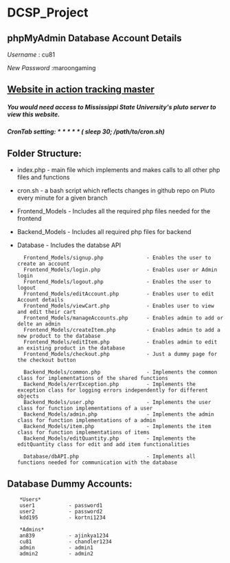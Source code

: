 # DCSP_Project

## phpMyAdmin Database Account Details
*Username* : cu81

*New Password* :maroongaming

## [Website in action tracking master](http://pluto.cse.msstate.edu/~an839/DCSP/link3_DCSP/DCSP_Project/) 
##### You would need access to Mississippi State University's pluto server to view this website. 

##### CronTab setting: * * * * * ( sleep 30; /path/to/cron.sh)

## Folder Structure: 
* index.php     - main file which implements and makes calls to all other php files and functions
* cron.sh       - a bash script which reflects changes in github repo on Pluto every minute for a given branch
* Frontend_Models      - Includes all the required php files needed for the frontend
* Backend_Models       - Includes all required php files for backend 
* Database             - Includes the databse API

        Frontend_Models/signup.php              - Enables the user to create an account
        Frontend_Models/login.php               - Enables user or Admin login 
        Frontend_Models/logout.php              - Enables the user to logout
        Frontend_Models/editAccount.php         - Enables user to edit Account details 
        Frontend_Models/viewCart.php            - Enables user to view and edit their cart 
        Frontend_Models/manageAccounts.php      - Enables admin to add or delte an admin
        Frontend_Models/createItem.php          - Enables admin to add a new product to the database
        Frontend_Models/editItem.php            - Enables admin to edit an existing product in the database
        Frontend_Models/checkout.php            - Just a dummy page for the checkout button

        Backend_Models/common.php               - Implements the common class for implementations of the shared functions
        Backend_Models/errException.php         - Implements the exception class for logging errors independently for different objects
        Backend_Models/user.php                 - Implements the user class for function implementations of a user
        Backend_Models/admin.php                - Implements the admin class for function implementations of a admin
        Backend_Models/item.php                 - Implements the item class for function implementations of items
        Backend_Models/editQuantity.php         - Implements the editQuantity class for edit and add item functionalities
        
        Database/dbAPI.php                      - Implements all functions needed for communication with the database
        
         
## Database Dummy Accounts: 

        *Users*
        user1           - password1
        user2           - password2
        kdd195          - kortni1234
        
        *Admins*
        an839           - ajinkya1234
        cu81            - chandler1234
        admin           - admin1
        admin2          - admin2
